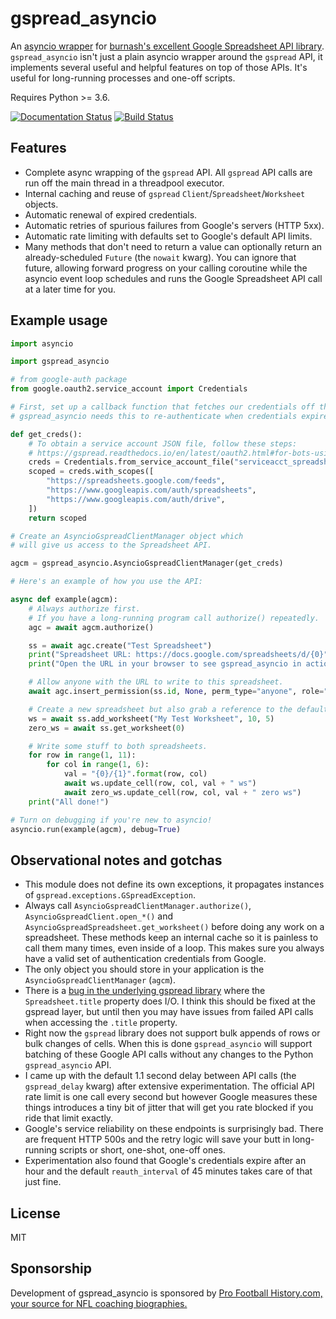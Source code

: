 # gspread_asyncio

An [asyncio wrapper](https://docs.python.org/3/library/asyncio.html) for [burnash's excellent Google Spreadsheet API library](https://github.com/burnash/gspread). `gspread_asyncio` isn't just a plain asyncio wrapper around the `gspread` API, it implements several useful and helpful features on top of those APIs. It's useful for long-running processes and one-off scripts.

Requires Python >= 3.6.

[![Documentation Status](https://readthedocs.org/projects/gspread-asyncio/badge/?version=latest)](https://gspread-asyncio.readthedocs.io/en/latest/?badge=latest) [![Build Status](https://travis-ci.org/dgilman/gspread_asyncio.svg?branch=master)](https://travis-ci.org/dgilman/gspread_asyncio)

## Features

* Complete async wrapping of the `gspread` API. All `gspread` API calls are run off the main thread in a threadpool executor.
* Internal caching and reuse of `gspread` `Client`/`Spreadsheet`/`Worksheet` objects.
* Automatic renewal of expired credentials.
* Automatic retries of spurious failures from Google's servers (HTTP 5xx).
* Automatic rate limiting with defaults set to Google's default API limits.
* Many methods that don't need to return a value can optionally return an already-scheduled `Future` (the `nowait` kwarg). You can ignore that future, allowing forward progress on your calling coroutine while the asyncio event loop schedules and runs the Google Spreadsheet API call at a later time for you.

## Example usage

```python
import asyncio

import gspread_asyncio

# from google-auth package
from google.oauth2.service_account import Credentials 

# First, set up a callback function that fetches our credentials off the disk.
# gspread_asyncio needs this to re-authenticate when credentials expire.

def get_creds():
    # To obtain a service account JSON file, follow these steps:
    # https://gspread.readthedocs.io/en/latest/oauth2.html#for-bots-using-service-account
    creds = Credentials.from_service_account_file("serviceacct_spreadsheet.json")
    scoped = creds.with_scopes([
        "https://spreadsheets.google.com/feeds",
        "https://www.googleapis.com/auth/spreadsheets",
        "https://www.googleapis.com/auth/drive",
    ])
    return scoped

# Create an AsyncioGspreadClientManager object which
# will give us access to the Spreadsheet API.

agcm = gspread_asyncio.AsyncioGspreadClientManager(get_creds)

# Here's an example of how you use the API:

async def example(agcm):
    # Always authorize first.
    # If you have a long-running program call authorize() repeatedly.
    agc = await agcm.authorize()

    ss = await agc.create("Test Spreadsheet")
    print("Spreadsheet URL: https://docs.google.com/spreadsheets/d/{0}".format(ss.id))
    print("Open the URL in your browser to see gspread_asyncio in action!")

    # Allow anyone with the URL to write to this spreadsheet.
    await agc.insert_permission(ss.id, None, perm_type="anyone", role="writer")

    # Create a new spreadsheet but also grab a reference to the default one.
    ws = await ss.add_worksheet("My Test Worksheet", 10, 5)
    zero_ws = await ss.get_worksheet(0)

    # Write some stuff to both spreadsheets.
    for row in range(1, 11):
        for col in range(1, 6):
            val = "{0}/{1}".format(row, col)
            await ws.update_cell(row, col, val + " ws")
            await zero_ws.update_cell(row, col, val + " zero ws")
    print("All done!")

# Turn on debugging if you're new to asyncio!
asyncio.run(example(agcm), debug=True)
```

## Observational notes and gotchas

* This module does not define its own exceptions, it propagates instances of `gspread.exceptions.GSpreadException`.
* Always call `AsyncioGspreadClientManager.authorize()`, `AsyncioGspreadClient.open_*()` and `AsyncioGspreadSpreadsheet.get_worksheet()` before doing any work on a spreadsheet. These methods keep an internal cache so it is painless to call them many times, even inside of a loop. This makes sure you always have a valid set of authentication credentials from Google.
* The only object you should store in your application is the `AsyncioGspreadClientManager` (`agcm`).
* There is a [bug in the underlying gspread library](https://github.com/burnash/gspread/issues/600) where the `Spreadsheet.title` property does I/O. I think this should be fixed at the gspread layer, but until then you may have issues from failed API calls when accessing the `.title` property.
* Right now the `gspread` library does not support bulk appends of rows or bulk changes of cells. When this is done `gspread_asyncio` will support batching of these Google API calls without any changes to the Python `gspread_asyncio` API.
* I came up with the default 1.1 second delay between API calls (the `gspread_delay` kwarg) after extensive experimentation. The official API rate limit is one call every second but however Google measures these things introduces a tiny bit of jitter that will get you rate blocked if you ride that limit exactly.
* Google's service reliability on these endpoints is surprisingly bad. There are frequent HTTP 500s and the retry logic will save your butt in long-running scripts or short, one-shot, one-off ones.
* Experimentation also found that Google's credentials expire after an hour and the default `reauth_interval` of 45 minutes takes care of that just fine.

## License

MIT

## Sponsorship

Development of gspread_asyncio is sponsored by [Pro Football History.com, your source for NFL coaching biographies.](https://pro-football-history.com)
